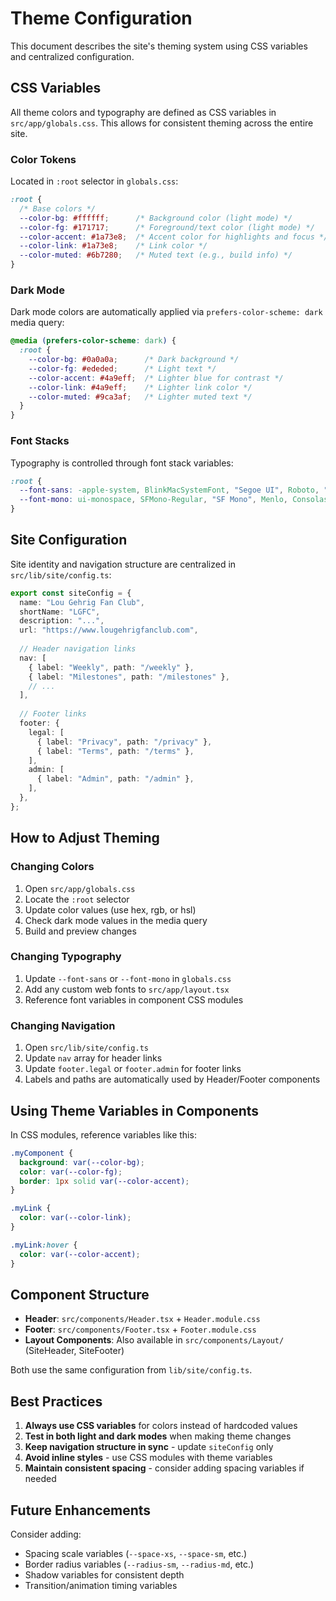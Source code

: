 # Theme Configuration

This document describes the site's theming system using CSS variables and centralized configuration.

## CSS Variables

All theme colors and typography are defined as CSS variables in `src/app/globals.css`. This allows for consistent theming across the entire site.

### Color Tokens

Located in `:root` selector in `globals.css`:

```css
:root {
  /* Base colors */
  --color-bg: #ffffff;      /* Background color (light mode) */
  --color-fg: #171717;      /* Foreground/text color (light mode) */
  --color-accent: #1a73e8;  /* Accent color for highlights and focus */
  --color-link: #1a73e8;    /* Link color */
  --color-muted: #6b7280;   /* Muted text (e.g., build info) */
}
```

### Dark Mode

Dark mode colors are automatically applied via `prefers-color-scheme: dark` media query:

```css
@media (prefers-color-scheme: dark) {
  :root {
    --color-bg: #0a0a0a;      /* Dark background */
    --color-fg: #ededed;      /* Light text */
    --color-accent: #4a9eff;  /* Lighter blue for contrast */
    --color-link: #4a9eff;    /* Lighter link color */
    --color-muted: #9ca3af;   /* Lighter muted text */
  }
}
```

### Font Stacks

Typography is controlled through font stack variables:

```css
:root {
  --font-sans: -apple-system, BlinkMacSystemFont, "Segoe UI", Roboto, "Helvetica Neue", Arial, sans-serif;
  --font-mono: ui-monospace, SFMono-Regular, "SF Mono", Menlo, Consolas, "Liberation Mono", monospace;
}
```

## Site Configuration

Site identity and navigation structure are centralized in `src/lib/site/config.ts`:

```typescript
export const siteConfig = {
  name: "Lou Gehrig Fan Club",
  shortName: "LGFC",
  description: "...",
  url: "https://www.lougehrigfanclub.com",
  
  // Header navigation links
  nav: [
    { label: "Weekly", path: "/weekly" },
    { label: "Milestones", path: "/milestones" },
    // ...
  ],
  
  // Footer links
  footer: {
    legal: [
      { label: "Privacy", path: "/privacy" },
      { label: "Terms", path: "/terms" },
    ],
    admin: [
      { label: "Admin", path: "/admin" },
    ],
  },
};
```

## How to Adjust Theming

### Changing Colors

1. Open `src/app/globals.css`
2. Locate the `:root` selector
3. Update color values (use hex, rgb, or hsl)
4. Check dark mode values in the media query
5. Build and preview changes

### Changing Typography

1. Update `--font-sans` or `--font-mono` in `globals.css`
2. Add any custom web fonts to `src/app/layout.tsx`
3. Reference font variables in component CSS modules

### Changing Navigation

1. Open `src/lib/site/config.ts`
2. Update `nav` array for header links
3. Update `footer.legal` or `footer.admin` for footer links
4. Labels and paths are automatically used by Header/Footer components

## Using Theme Variables in Components

In CSS modules, reference variables like this:

```css
.myComponent {
  background: var(--color-bg);
  color: var(--color-fg);
  border: 1px solid var(--color-accent);
}

.myLink {
  color: var(--color-link);
}

.myLink:hover {
  color: var(--color-accent);
}
```

## Component Structure

- **Header**: `src/components/Header.tsx` + `Header.module.css`
- **Footer**: `src/components/Footer.tsx` + `Footer.module.css`
- **Layout Components**: Also available in `src/components/Layout/` (SiteHeader, SiteFooter)

Both use the same configuration from `lib/site/config.ts`.

## Best Practices

1. **Always use CSS variables** for colors instead of hardcoded values
2. **Test in both light and dark modes** when making theme changes
3. **Keep navigation structure in sync** - update `siteConfig` only
4. **Avoid inline styles** - use CSS modules with theme variables
5. **Maintain consistent spacing** - consider adding spacing variables if needed

## Future Enhancements

Consider adding:
- Spacing scale variables (`--space-xs`, `--space-sm`, etc.)
- Border radius variables (`--radius-sm`, `--radius-md`, etc.)
- Shadow variables for consistent depth
- Transition/animation timing variables
